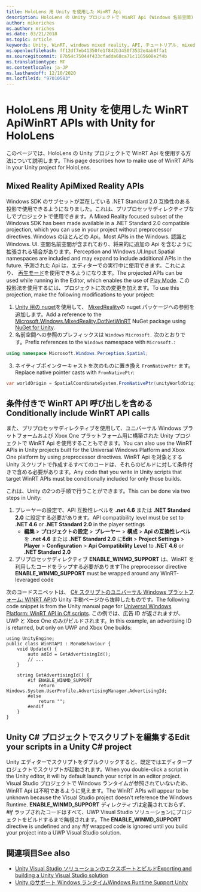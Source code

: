 ```yaml
---
title: HoloLens 用 Unity を使用した WinRT Api
description: HoloLens の Unity プロジェクトで WinRT Api (Windows 名前空間) を使用する方法について説明します。
author: mikeriches
ms.author: mriches
ms.date: 03/21/2018
ms.topic: article
keywords: Unity, WinRT, windows mixed reality, API, チュートリアル, mixed reality ヘッドセット, windows mixed reality ヘッドセット, 仮想現実ヘッドセット, Mixed Reality Api
ms.openlocfilehash: ff12df7eb41350fe1f842b3450f3532e4ab8ffa1
ms.sourcegitcommit: 87b54c75044f433cfadda68ca71c1165608e2f4b
ms.translationtype: MT
ms.contentlocale: ja-JP
ms.lasthandoff: 12/10/2020
ms.locfileid: "97010583"
---
```

# <a name="winrt-apis-with-unity-for-hololens"></a><span data-ttu-id="198b4-104">HoloLens 用 Unity を使用した WinRT Api</span><span class="sxs-lookup"><span data-stu-id="198b4-104">WinRT APIs with Unity for HoloLens</span></span>

<span data-ttu-id="198b4-105">このページでは、HoloLens の Unity プロジェクトで WinRT Api を使用する方法について説明します。</span><span class="sxs-lookup"><span data-stu-id="198b4-105">This page describes how to make use of WinRT APIs in your Unity project for HoloLens.</span></span>

## <a name="mixed-reality-apis"></a><span data-ttu-id="198b4-106">Mixed Reality Api</span><span class="sxs-lookup"><span data-stu-id="198b4-106">Mixed Reality APIs</span></span>

<span data-ttu-id="198b4-107">Windows SDK のサブセットが混在している .NET Standard 2.0 互換性のある投影で使用できるようになりました。これは、プリプロセッサディレクティブなしでプロジェクトで使用できます。</span><span class="sxs-lookup"><span data-stu-id="198b4-107">A Mixed Reality focused subset of the Windows SDK has been made available in a .NET Standard 2.0 compatible projection, which you can use in your project without preprocessor directives.</span></span> <span data-ttu-id="198b4-108">Windows のほとんどの Api。</span><span class="sxs-lookup"><span data-stu-id="198b4-108">Most APIs in the Windows.</span></span> <span data-ttu-id="198b4-109">認識と Windows. UI. 空間名前空間が含まれており、将来的に追加の Api を含むように拡張される場合があります。</span><span class="sxs-lookup"><span data-stu-id="198b4-109">Perception and Windows.UI.Input.Spatial namespaces are included and may expand to include additional APIs in the future.</span></span> <span data-ttu-id="198b4-110">予測された Api は、エディターでの実行中に使用できます。これにより、 [再生モード](https://docs.microsoft.com//windows/mixed-reality/unity-play-mode)を使用できるようになります。</span><span class="sxs-lookup"><span data-stu-id="198b4-110">The projected APIs can be used while running in the Editor, which enables the use of [Play Mode](https://docs.microsoft.com//windows/mixed-reality/unity-play-mode).</span></span> <span data-ttu-id="198b4-111">この投影法を使用するには、プロジェクトに次の変更を加えます。</span><span class="sxs-lookup"><span data-stu-id="198b4-111">To use this projection, make the following modifications to your project:</span></span>

1) <span data-ttu-id="198b4-112">[Unity 用の nuget](https://github.com/GlitchEnzo/NuGetForUnity)を使用して、 [MixedReality](https://www.nuget.org/packages/Microsoft.Windows.MixedReality.DotNetWinRT)の nuget パッケージへの参照を追加します。</span><span class="sxs-lookup"><span data-stu-id="198b4-112">Add a reference to the [Microsoft.Windows.MixedReality.DotNetWinRT](https://www.nuget.org/packages/Microsoft.Windows.MixedReality.DotNetWinRT) NuGet package using [NuGet for Unity](https://github.com/GlitchEnzo/NuGetForUnity).</span></span>
2) <span data-ttu-id="198b4-113">名前空間への参照のプレフィックスは `Windows` `Microsoft.` 次のとおりです。</span><span class="sxs-lookup"><span data-stu-id="198b4-113">Prefix references to the `Windows` namespace with `Microsoft.`:</span></span>
```cs
using namespace Microsoft.Windows.Perception.Spatial;
```
3) <span data-ttu-id="198b4-114">ネイティブポインターキャストを次のものに置き換え `FromNativePtr` ます。</span><span class="sxs-lookup"><span data-stu-id="198b4-114">Replace native pointer casts with `FromNativePtr`:</span></span>
```cs
var worldOrigin = SpatialCoordinateSystem.FromNativePtr(unityWorldOriginPtr);
```

## <a name="conditionally-include-winrt-api-calls"></a><span data-ttu-id="198b4-115">条件付きで WinRT API 呼び出しを含める</span><span class="sxs-lookup"><span data-stu-id="198b4-115">Conditionally include WinRT API calls</span></span>

<span data-ttu-id="198b4-116">また、プリプロセッサディレクティブを使用して、ユニバーサル Windows プラットフォームおよび Xbox One プラットフォーム用に構築された Unity プロジェクトで WinRT Api を使用することもできます。</span><span class="sxs-lookup"><span data-stu-id="198b4-116">You can also use the WinRT APIs in Unity projects built for the Universal Windows Platform and Xbox One platform by using preprocessor directives.</span></span> <span data-ttu-id="198b4-117">WinRT Api を対象とする Unity スクリプトで作成するすべてのコードは、それらのビルドに対して条件付きで含める必要があります。</span><span class="sxs-lookup"><span data-stu-id="198b4-117">Any code that you write in Unity scripts that target WinRT APIs must be conditionally included for only those builds.</span></span> 

<span data-ttu-id="198b4-118">これは、Unity の2つの手順で行うことができます。</span><span class="sxs-lookup"><span data-stu-id="198b4-118">This can be done via two steps in Unity:</span></span>
1) <span data-ttu-id="198b4-119">プレーヤーの設定で、API 互換性レベルを **.net 4.6** または **.NET Standard 2.0** に設定する必要があります。</span><span class="sxs-lookup"><span data-stu-id="198b4-119">API compatibility level must be set to **.NET 4.6** or **.NET Standard 2.0** in the player settings</span></span>
    - <span data-ttu-id="198b4-120">**編集**  > **プロジェクトの設定**  > **プレーヤー**  > **構成**  > **Api の互換性レベル** を **.net 4.6** または **.NET Standard 2.0** に</span><span class="sxs-lookup"><span data-stu-id="198b4-120">**Edit** > **Project Settings** > **Player** > **Configuration** > **Api Compatibility Level** to **.NET 4.6** or **.NET Standard 2.0**</span></span>
2) <span data-ttu-id="198b4-121">プリプロセッサディレクティブ **ENABLE_WINMD_SUPPORT** は、WinRT を利用したコードをラップする必要があります</span><span class="sxs-lookup"><span data-stu-id="198b4-121">The preprocessor directive **ENABLE_WINMD_SUPPORT** must be wrapped around any WinRT-leveraged code</span></span>

<span data-ttu-id="198b4-122">次のコードスニペットは、 [C# スクリプトのユニバーサル Windows プラットフォーム: WINRT API](https://docs.unity3d.com/Manual/windowsstore-scripts.html)の Unity 手動ページから抜粋したものです。</span><span class="sxs-lookup"><span data-stu-id="198b4-122">The following code snippet is from the Unity manual page for [Universal Windows Platform: WinRT API in C# scripts](https://docs.unity3d.com/Manual/windowsstore-scripts.html).</span></span> <span data-ttu-id="198b4-123">この例では、広告 ID が返されますが、UWP と Xbox One のみがビルドされます。</span><span class="sxs-lookup"><span data-stu-id="198b4-123">In this example, an advertising ID is returned, but only on UWP and Xbox One builds:</span></span>

```
using UnityEngine;
public class WinRTAPI : MonoBehaviour {
    void Update() {
        auto adId = GetAdvertisingId();
        // ...
    }

    string GetAdvertisingId() {
        #if ENABLE_WINMD_SUPPORT
            return Windows.System.UserProfile.AdvertisingManager.AdvertisingId;
        #else
            return "";
        #endif
    }
}
```

## <a name="edit-your-scripts-in-a-unity-c-project"></a><span data-ttu-id="198b4-124">Unity C# プロジェクトでスクリプトを編集する</span><span class="sxs-lookup"><span data-stu-id="198b4-124">Edit your scripts in a Unity C# project</span></span>

<span data-ttu-id="198b4-125">Unity エディターでスクリプトをダブルクリックすると、既定ではエディタープロジェクトでスクリプトが起動されます。</span><span class="sxs-lookup"><span data-stu-id="198b4-125">When you double-click a script in the Unity editor, it will by default launch your script in an editor project.</span></span> <span data-ttu-id="198b4-126">Visual Studio プロジェクトで Windows ランタイムが参照されていないため、WinRT Api は不明であるように見えます。</span><span class="sxs-lookup"><span data-stu-id="198b4-126">The WinRT APIs will appear to be unknown because the Visual Studio project doesn't reference the Windows Runtime.</span></span> <span data-ttu-id="198b4-127">**ENABLE_WINMD_SUPPORT** ディレクティブは定義されておらず、 *#if* ラップされたコードはすべて、UWP Visual Studio ソリューションにプロジェクトをビルドするまで無視されます。</span><span class="sxs-lookup"><span data-stu-id="198b4-127">The **ENABLE_WINMD_SUPPORT** directive is undefined and any *#if* wrapped code is ignored until you build your project into a UWP Visual Studio solution.</span></span>

## <a name="see-also"></a><span data-ttu-id="198b4-128">関連項目</span><span class="sxs-lookup"><span data-stu-id="198b4-128">See also</span></span>
* [<span data-ttu-id="198b4-129">Unity Visual Studio ソリューションのエクスポートとビルド</span><span class="sxs-lookup"><span data-stu-id="198b4-129">Exporting and building a Unity Visual Studio solution</span></span>](exporting-and-building-a-unity-visual-studio-solution.md)
* [<span data-ttu-id="198b4-130">Unity のサポート Windows ランタイム</span><span class="sxs-lookup"><span data-stu-id="198b4-130">Windows Runtime Support Unity</span></span>](https://docs.unity3d.com/Manual/IL2CPP-WindowsRuntimeSupport.html)
